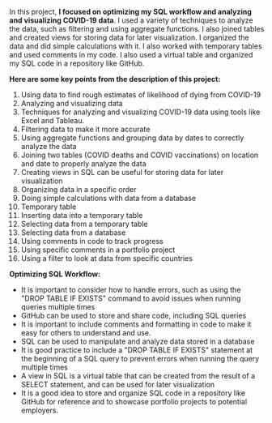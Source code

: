 In this project, **I focused on optimizing my SQL workflow and analyzing and visualizing COVID-19 data**. I used a variety of techniques to analyze the data, such as filtering and using aggregate functions. I also joined tables and created views for storing data for later visualization. I organized the data and did simple calculations with it. I also worked with temporary tables and used comments in my code. 
I also used a virtual table and organized my SQL code in a repository like GitHub.

**Here are some key points from the description of this project:**

1. Using data to find rough estimates of likelihood of dying from COVID-19
2. Analyzing and visualizing data
3. Techniques for analyzing and visualizing COVID-19 data using tools like Excel and Tableau.
4. Filtering data to make it more accurate
5. Using aggregate functions and grouping data by dates to correctly analyze the data
6. Joining two tables (COVID deaths and COVID vaccinations) on location and date to properly analyze the data
7. Creating views in SQL can be useful for storing data for later visualization
8. Organizing data in a specific order
9. Doing simple calculations with data from a database
10. Temporary table
11. Inserting data into a temporary table
12. Selecting data from a temporary table
13. Selecting data from a database
14. Using comments in code to track progress
15. Using specific comments in a portfolio project
16. Using a filter to look at data from specific countries

**Optimizing SQL Workflow:**

- It is important to consider how to handle errors, such as using the "DROP TABLE IF EXISTS" command to avoid issues when running queries multiple times
- GitHub can be used to store and share code, including SQL queries
- It is important to include comments and formatting in code to make it easy for others to understand and use.
- SQL can be used to manipulate and analyze data stored in a database
- It is good practice to include a "DROP TABLE IF EXISTS" statement at the beginning of a SQL query to prevent errors when running the query multiple times
- A view in SQL is a virtual table that can be created from the result of a SELECT statement, and can be used for later visualization
- It is a good idea to store and organize SQL code in a repository like GitHub for reference and to showcase portfolio projects to potential employers.
